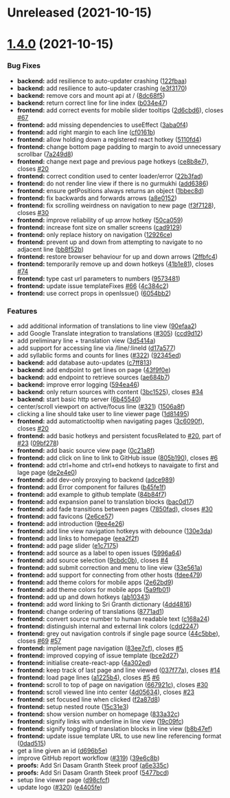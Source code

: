 # Unreleased (2021-10-15)



# [1.4.0](https://github.com/ShabadOS/viewer/compare/6b455406f8a89094413c21f17f831144a44c3e2b...v1.4.0) (2021-10-15)


### Bug Fixes

* **backend:** add resilience to auto-updater crashing ([122fbaa](https://github.com/ShabadOS/viewer/commit/122fbaa9eab824a7e4d8b8305d38895ad0516f71))
* **backend:** add resilience to auto-updater crashing ([e3f3170](https://github.com/ShabadOS/viewer/commit/e3f3170a977ca9ad8408d4ba5972e50d4c6c62fb))
* **backend:** remove cors and mount api at / ([8dc68f5](https://github.com/ShabadOS/viewer/commit/8dc68f5fe0634b1cc42f2dd6ce604873cc1ad047))
* **backend:** return correct line for line index ([b034e47](https://github.com/ShabadOS/viewer/commit/b034e4771deea4387be13b4ce5cf2447fb19af2d))
* **frontend:** add correct events for mobile slider tooltips ([2d6cbd6](https://github.com/ShabadOS/viewer/commit/2d6cbd650e352e2b76ec69fd66f242ab783dba33)), closes [#67](https://github.com/ShabadOS/viewer/issues/67)
* **frontend:** add missing dependencies to useEffect ([3aba0f4](https://github.com/ShabadOS/viewer/commit/3aba0f4ed4a25675ffc2ebe662555a654223e551))
* **frontend:** add right margin to each line ([cf0161b](https://github.com/ShabadOS/viewer/commit/cf0161bf7ef5d660105de22d023ec5fe6edcc315))
* **frontend:** allow holding down a registered react hotkey ([5110fd4](https://github.com/ShabadOS/viewer/commit/5110fd42e7f0589f2d0fe1c2df7d16968da40dba))
* **frontend:** change bottom page padding to margin to avoid unnecessary scrollbar ([7a249d8](https://github.com/ShabadOS/viewer/commit/7a249d8259699d7f49a9188b7586b0cc4a429b2f))
* **frontend:** change next page and previous page hotkeys ([ce8b8e7](https://github.com/ShabadOS/viewer/commit/ce8b8e7ef41e21c719ff91b7b7e7ec7b89272f55)), closes [#20](https://github.com/ShabadOS/viewer/issues/20)
* **frontend:** correct condition used to center loader/error ([22b3fad](https://github.com/ShabadOS/viewer/commit/22b3fadb7607e95a72544804b59949eb78655825))
* **frontend:** do not render line view if there is no gurmukhi ([add6386](https://github.com/ShabadOS/viewer/commit/add6386f87586e708d961012ecbeaac299d31456))
* **frontend:** ensure getPositions always returns an object ([1bbec8d](https://github.com/ShabadOS/viewer/commit/1bbec8dd94fb3c4b9e823ba88ad45d5301c3ba4c))
* **frontend:** fix backwards and forwards arrows ([a8e0152](https://github.com/ShabadOS/viewer/commit/a8e0152853f1bcff342f9895064bb257fcd34b71))
* **frontend:** fix scrolling weirdness on navigation to new page ([f3f7128](https://github.com/ShabadOS/viewer/commit/f3f71282777174c73e706c0c51df4ddd3abb55a6)), closes [#30](https://github.com/ShabadOS/viewer/issues/30)
* **frontend:** improve reliability of up arrow hotkey ([50ca059](https://github.com/ShabadOS/viewer/commit/50ca0599b59367e4cc60caf02f6c8654b1a9fa21))
* **frontend:** increase font size on smaller screens ([cad9129](https://github.com/ShabadOS/viewer/commit/cad912927d472e775f2e0dbe8f64b420a249b5b7))
* **frontend:** only replace history on navigation ([12926ce](https://github.com/ShabadOS/viewer/commit/12926ce71103d44558423651134e9cfcaee86421))
* **frontend:** prevent up and down from attempting to navigate to no adjacent line ([bb8f52b](https://github.com/ShabadOS/viewer/commit/bb8f52bc30951da1bdeaf3480f0adef0bc18cd98))
* **frontend:** restore browser behaviour for up and down arrows ([2ffbfc4](https://github.com/ShabadOS/viewer/commit/2ffbfc4f0948013ad6dcd1d6bfc3c3f3e1becdae))
* **frontend:** temporarily remove up and down hotkeys ([41b1e81](https://github.com/ShabadOS/viewer/commit/41b1e81da21bbc9e0f2e993a55306e965255bfe7)), closes [#74](https://github.com/ShabadOS/viewer/issues/74)
* **frontend:** type cast url parameters to numbers ([9573481](https://github.com/ShabadOS/viewer/commit/957348112e3f04dabeffbee3d7509d55442c7c9e))
* **frontend:** update issue templateFixes [#66](https://github.com/ShabadOS/viewer/issues/66) ([4c384c2](https://github.com/ShabadOS/viewer/commit/4c384c2890f1cb0b477b1fa7a35c4d57797e1ded))
* **frontend:** use correct props in openIssue() ([6054bb2](https://github.com/ShabadOS/viewer/commit/6054bb2f9f6ab3a7f59ebe8e52fb1286811e0c8b))


### Features

* add additional information of translations to line view ([90efaa2](https://github.com/ShabadOS/viewer/commit/90efaa20f865d02a62e117bc39e10518e497f091))
* add Google Translate integration to translations ([#305](https://github.com/ShabadOS/viewer/issues/305)) ([ccd9d12](https://github.com/ShabadOS/viewer/commit/ccd9d123d7ecaf230951cb42f49e083929ade795))
* add preliminary line + translation view ([3d5414a](https://github.com/ShabadOS/viewer/commit/3d5414a5680f273fa43cc8033cc6a71dda374a22))
* add support for accessing line via /line/:lineId ([d17a577](https://github.com/ShabadOS/viewer/commit/d17a577bf8fbb1f5c8f5baed281af938092693fe))
* add syllablic forms and counts for lines ([#322](https://github.com/ShabadOS/viewer/issues/322)) ([92345ed](https://github.com/ShabadOS/viewer/commit/92345ed652dc9525abc2f3ee06c357bddc508a18))
* **backend:** add database auto-updates ([c7ff813](https://github.com/ShabadOS/viewer/commit/c7ff813b9292d2b7fb0842401bbed46e0264e195))
* **backend:** add endpoint to get lines on page ([43f9f0e](https://github.com/ShabadOS/viewer/commit/43f9f0e061909950f64bf1162893dc49cb3765ee))
* **backend:** add endpoint to retrieve sources ([ae684b7](https://github.com/ShabadOS/viewer/commit/ae684b7934eea0de670a4cb6daadb6d4505393ef))
* **backend:** improve error logging ([594ea46](https://github.com/ShabadOS/viewer/commit/594ea46d0e653a996022141ee051919a83799913))
* **backend:** only return sources with content ([3bc1525](https://github.com/ShabadOS/viewer/commit/3bc1525bf228387c330e5bb99956de84d68cb1fc)), closes [#34](https://github.com/ShabadOS/viewer/issues/34)
* **backend:** start basic http server ([6b45540](https://github.com/ShabadOS/viewer/commit/6b455406f8a89094413c21f17f831144a44c3e2b))
* center/scroll viewport on active/focus line ([#321](https://github.com/ShabadOS/viewer/issues/321)) ([1506a8f](https://github.com/ShabadOS/viewer/commit/1506a8f30a5f12de711afbbcce2e5c03312a0634))
* clicking a line should take user to line viewer page ([1d81495](https://github.com/ShabadOS/viewer/commit/1d8149563619138ae4bd15cd56378a2abbfed421))
* **frontend:** add automatictooltip when navigating pages ([3c6090f](https://github.com/ShabadOS/viewer/commit/3c6090fbf6db6022c56da3b6fa59e319a998fe95)), closes [#20](https://github.com/ShabadOS/viewer/issues/20)
* **frontend:** add basic hotkeys and persistent focusRelated to [#20](https://github.com/ShabadOS/viewer/issues/20), part of [#23](https://github.com/ShabadOS/viewer/issues/23) ([09bf278](https://github.com/ShabadOS/viewer/commit/09bf2782257445f09c03bec919c0b8372f49d879))
* **frontend:** add basic source view page ([0c21a8f](https://github.com/ShabadOS/viewer/commit/0c21a8f1119b091dfdcc9e26222015552e5a6e06))
* **frontend:** add click on line to link to GitHub issue ([805b190](https://github.com/ShabadOS/viewer/commit/805b19094ff77977bc4353b4ca56ea4acc152301)), closes [#6](https://github.com/ShabadOS/viewer/issues/6)
* **frontend:** add ctrl+home and ctrl+end hotkeys to navaigate to first and lage page ([de2e4e0](https://github.com/ShabadOS/viewer/commit/de2e4e01b3a1dc4fa67ee90af65aef195ff483d5))
* **frontend:** add dev-only proxying to backend ([adce989](https://github.com/ShabadOS/viewer/commit/adce989b2db7d3296ef997c07a4d2f07f313e30d))
* **frontend:** add Error component for failures ([b45fe1f](https://github.com/ShabadOS/viewer/commit/b45fe1f90e2977b197efa2ced6415648e9facadb))
* **frontend:** add example to github template ([84b84f7](https://github.com/ShabadOS/viewer/commit/84b84f767286499250bd3861408f76ad3d5944ee))
* **frontend:** add expansion panel to translation blocks ([bac0d17](https://github.com/ShabadOS/viewer/commit/bac0d179c7636f0a77ddf12194e51f6dd6c8a2da))
* **frontend:** add fade transitions between pages ([7850fad](https://github.com/ShabadOS/viewer/commit/7850fad70eb7ea9d414a04bf86d91e7ef60e6872)), closes [#30](https://github.com/ShabadOS/viewer/issues/30)
* **frontend:** add favicons ([2e6ce57](https://github.com/ShabadOS/viewer/commit/2e6ce57c65ea39eb1c4f49ec949217e78cd30db4))
* **frontend:** add introduction ([9ee4e26](https://github.com/ShabadOS/viewer/commit/9ee4e265d3afe95bc69a3d4609b27606622a15d0))
* **frontend:** add line view navigation hotkeys with debounce ([130e3da](https://github.com/ShabadOS/viewer/commit/130e3da6fbbfa07cb00f1b1dc8e64487c95d5d05))
* **frontend:** add links to homepage ([eea2f2f](https://github.com/ShabadOS/viewer/commit/eea2f2ffaa7119cc67f67ec16a22321850e408e6))
* **frontend:** add page slider ([e1c7175](https://github.com/ShabadOS/viewer/commit/e1c71759452675c7be6e8980fa8699a4564aeed0))
* **frontend:** add source as a label to open issues ([5996a64](https://github.com/ShabadOS/viewer/commit/5996a6410d7963b6fef9728a5b79e02493ec8eac))
* **frontend:** add source selection ([9cbdc0b](https://github.com/ShabadOS/viewer/commit/9cbdc0b3605b38e9a50c8a261469b97e4d6a1352)), closes [#4](https://github.com/ShabadOS/viewer/issues/4)
* **frontend:** add submit correction and menu to line view ([33e561a](https://github.com/ShabadOS/viewer/commit/33e561af1cafac0f13a1edff0af887d0b50f472f))
* **frontend:** add support for connecting from other hosts ([fdee479](https://github.com/ShabadOS/viewer/commit/fdee4792a9e805d33df7ef92b25907ba70007919))
* **frontend:** add theme colors for mobile apps ([2e62bd9](https://github.com/ShabadOS/viewer/commit/2e62bd9e8755c48eda0e7f7347d38d465da6201d))
* **frontend:** add theme colors for mobile apps ([5a9fb01](https://github.com/ShabadOS/viewer/commit/5a9fb016732a9d66eef9dc5b638a7f9a65358af4))
* **frontend:** add up and down hotkeys ([ab10343](https://github.com/ShabadOS/viewer/commit/ab10343869a31e576494c2040f59858c39912c92))
* **frontend:** add word linking to Sri Granth dictionary ([4dd4816](https://github.com/ShabadOS/viewer/commit/4dd48167cc27b423d1a8ea652dd7252d062e4717))
* **frontend:** change ordering of translations ([8771ad1](https://github.com/ShabadOS/viewer/commit/8771ad1c835622a70900883a9f5f85d3fa2fb5c5))
* **frontend:** convert source number to human readable text ([c168a24](https://github.com/ShabadOS/viewer/commit/c168a24f2cda3fef4613573cbbe1b9d78d38f816))
* **frontend:** distinguish internal and external link colors ([cdd2247](https://github.com/ShabadOS/viewer/commit/cdd224781fc60309fd20f1b12e6d8805478fcffd))
* **frontend:** grey out navigation controls if single page source ([44c5bbe](https://github.com/ShabadOS/viewer/commit/44c5bbea5d9657136caaaf76796993748d6b9ef9)), closes [#69](https://github.com/ShabadOS/viewer/issues/69) [#57](https://github.com/ShabadOS/viewer/issues/57)
* **frontend:** implement page navigation ([83ee7cf](https://github.com/ShabadOS/viewer/commit/83ee7cf089beee0fd4dbab6177c56c3f4f12d918)), closes [#5](https://github.com/ShabadOS/viewer/issues/5)
* **frontend:** improved copying of issue template ([bce2d27](https://github.com/ShabadOS/viewer/commit/bce2d274fc3f925581b535d80f3406793155e2f8))
* **frontend:** initialise create-react-app ([4a302ed](https://github.com/ShabadOS/viewer/commit/4a302ed70421dfe0c2ee9b7533581da66de9d2be))
* **frontend:** keep track of last page and line viewed ([037f77a](https://github.com/ShabadOS/viewer/commit/037f77ad3a8e9bd0f46843863d7c94ca5cc6a87e)), closes [#14](https://github.com/ShabadOS/viewer/issues/14)
* **frontend:** load page lines ([a1225b4](https://github.com/ShabadOS/viewer/commit/a1225b48ea5bbd0c2dcdbe3899a8d3fc11367e4c)), closes [#5](https://github.com/ShabadOS/viewer/issues/5) [#6](https://github.com/ShabadOS/viewer/issues/6)
* **frontend:** scroll to top of page on navigation ([667921c](https://github.com/ShabadOS/viewer/commit/667921c5889e40fe541685496c767767e61f8f8e)), closes [#30](https://github.com/ShabadOS/viewer/issues/30)
* **frontend:** scroll viewed line into center ([4d05634](https://github.com/ShabadOS/viewer/commit/4d05634d40cfa3067483f01e142ffc2ef8820f82)), closes [#23](https://github.com/ShabadOS/viewer/issues/23)
* **frontend:** set focused line when clicked ([f2a87d8](https://github.com/ShabadOS/viewer/commit/f2a87d8e82d4cbb510c93d36eac4dc065a32a976))
* **frontend:** setup nested route ([15c31e3](https://github.com/ShabadOS/viewer/commit/15c31e3741a3b4d54e88298b73d7623e030ae0a3))
* **frontend:** show version number on homepage ([833a32c](https://github.com/ShabadOS/viewer/commit/833a32c8dc2ed15476e1cec7930312759a224d2c))
* **frontend:** signify links with underline in line view ([19c09fc](https://github.com/ShabadOS/viewer/commit/19c09fc0c57f8e9328dc322635364e99e9969087))
* **frontend:** signify toggling of translation blocks in line view ([b8b47ef](https://github.com/ShabadOS/viewer/commit/b8b47efa6b4a82e564e9275e0a104cccd1ebd4bc))
* **frontend:** update issue template URL to use new line referencing format ([0dad515](https://github.com/ShabadOS/viewer/commit/0dad515ffda1e8ec69a15e6d6e9aa31f436abc33))
* get a line given an id ([d696b5e](https://github.com/ShabadOS/viewer/commit/d696b5e79ece62f19d014d71fd084134f6ccf2e9))
* improve GitHub report workflow ([#319](https://github.com/ShabadOS/viewer/issues/319)) ([39e6c8b](https://github.com/ShabadOS/viewer/commit/39e6c8ba8c9ad48e5b44307fb246280c66f26ff0))
* **proofs:** Add Sri Dasam Granth Steek proof ([a6e335c](https://github.com/ShabadOS/viewer/commit/a6e335c0a0509eda25935ff471c7150e90044716))
* **proofs:** Add Sri Dasam Granth Steek proof ([5477bcd](https://github.com/ShabadOS/viewer/commit/5477bcdcce912646726778b2366a9663fb9d8710))
* setup line viewer page ([d98cfcf](https://github.com/ShabadOS/viewer/commit/d98cfcfb7eb3ac9ddcba5f600a2f559f719a5e00))
* update logo ([#320](https://github.com/ShabadOS/viewer/issues/320)) ([e4405fe](https://github.com/ShabadOS/viewer/commit/e4405fe3e778c3753b396c57088ec36046f1f87d))



